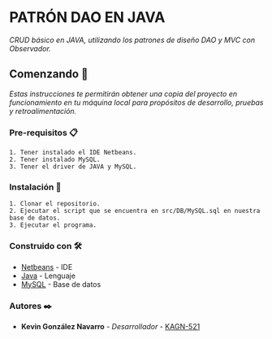 # PATRÓN DAO EN JAVA
_CRUD básico en JAVA, utilizando los patrones de diseño DAO y MVC con Observador._

## Comenzando 🚀
_Estas instrucciones te permitirán obtener una copia del proyecto en funcionamiento en tu máquina local para propósitos de desarrollo, pruebas y retroalimentación._

### Pre-requisitos 📋
```
1. Tener instalado el IDE Netbeans.
2. Tener instalado MySQL.
3. Tener el driver de JAVA y MySQL.
```

### Instalación 🔧
```
1. Clonar el repositorio.
2. Ejecutar el script que se encuentra en src/DB/MySQL.sql en nuestra base de datos.
3. Ejecutar el programa.
```

### Construido con 🛠️
* [Netbeans](https://netbeans.org/) - IDE
* [Java](https://www.java.com/es/) - Lenguaje
* [MySQL](https://www.mysql.com/) - Base de datos

### Autores ✒️
* **Kevin González Navarro** - *Desarrollador* - [KAGN-521](https://github.com/KAGN-521)
